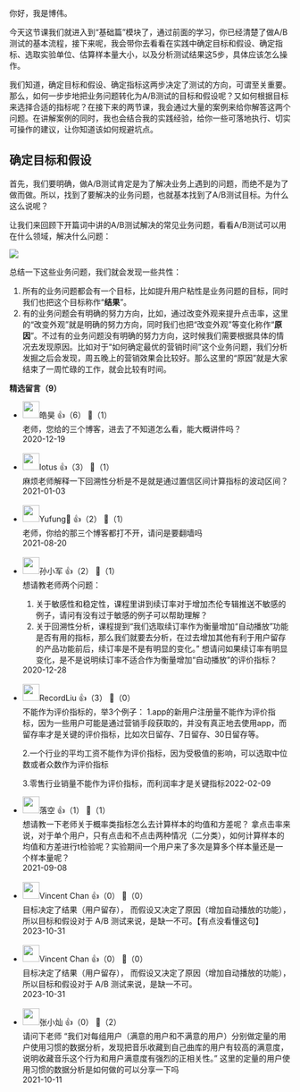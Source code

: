 你好，我是博伟。

今天这节课我们就进入到“基础篇”模块了，通过前面的学习，你已经清楚了做A/B测试的基本流程，接下来呢，我会带你去看看在实践中确定目标和假设、确定指标、选取实验单位、估算样本量大小，以及分析测试结果这5步，具体应该怎么操作。

我们知道，确定目标和假设、确定指标这两步决定了测试的方向，可谓至关重要。那么，如何一步步地把业务问题转化为A/B测试的目标和假设呢？又如何根据目标来选择合适的指标呢？在接下来的两节课，我会通过大量的案例来给你解答这两个问题。在讲解案例的同时，我也会结合我的实践经验，给你一些可落地执行、切实可操作的建议，让你知道该如何规避坑点。

## 确定目标和假设

首先，我们要明确，做A/B测试肯定是为了解决业务上遇到的问题，而绝不是为了做而做。所以，找到了要解决的业务问题，也就基本找到了A/B测试目标。为什么这么说呢？

让我们来回顾下开篇词中讲的A/B测试解决的常见业务问题，看看A/B测试可以用在什么领域，解决什么问题：

![](https://static001.geekbang.org/resource/image/13/df/13059daa26b391d55e4dc357124b51df.png?wh=3852%2A1907)

总结一下这些业务问题，我们就会发现一些共性：

1. 所有的业务问题都会有一个目标，比如提升用户粘性是业务问题的目标，同时我们也把这个目标称作“**结果**”。
2. 有的业务问题会有明确的努力方向，比如，通过改变外观来提升点击率，这里的“改变外观”就是明确的努力方向，同时我们也把“改变外观”等变化称作“**原因**”。不过有的业务问题没有明确的努力方向，这时候我们需要根据具体的情况去发现原因。比如对于“如何确定最优的营销时间”这个业务问题，我们分析发掘之后会发现，周五晚上的营销效果会比较好。那么这里的“原因”就是大家结束了一周忙碌的工作，就会比较有时间。
<div><strong>精选留言（9）</strong></div><ul>
<li><img src="https://static001.geekbang.org/account/avatar/00/22/ed/5a/a7687583.jpg" width="30px"><span>皓昊</span> 👍（6） 💬（1）<div>老师，您给的三个博客，进去了不知道怎么看，能大概讲件吗？</div>2020-12-19</li><br/><li><img src="https://static001.geekbang.org/account/avatar/00/17/f7/d9/ff216e85.jpg" width="30px"><span>lotus</span> 👍（3） 💬（1）<div>麻烦老师解释一下回溯性分析是不是就是通过置信区间计算指标的波动区间？</div>2021-01-03</li><br/><li><img src="https://static001.geekbang.org/account/avatar/00/22/9c/00/3b8d1c37.jpg" width="30px"><span>Yufung🎐</span> 👍（2） 💬（1）<div>老师，你给的那三个博客都打不开，请问是要翻墙吗</div>2021-08-20</li><br/><li><img src="https://static001.geekbang.org/account/avatar/00/23/dd/40/918969f4.jpg" width="30px"><span>孙小军</span> 👍（2） 💬（1）<div>想请教老师两个问题：

1. 关于敏感性和稳定性，课程里讲到续订率对于增加杰伦专辑推送不敏感的例子，请问有没有过于敏感的例子可以帮助理解？
2. 关于回溯性分析，课程提到“我们选取续订率作为衡量增加“自动播放”功能是否有用的指标，那么我们就要去分析，在过去增加其他有利于用户留存的产品功能前后，续订率是不是有明显的变化。” 想请问如果续订率有明显变化，是不是说明续订率不适合作为衡量增加“自动播放”的评价指标？</div>2020-12-28</li><br/><li><img src="https://static001.geekbang.org/account/avatar/00/13/1b/6e/cd8fea9f.jpg" width="30px"><span>RecordLiu</span> 👍（3） 💬（0）<div>不能作为评价指标的，举3个例子：
1.app的新用户注册量不能作为评价指标，因为一些用户可能是通过营销手段获取的，并没有真正地去使用app，而留存率才是关键的评价指标，比如次日留存、7日留存、30日留存等。

2.一个行业的平均工资不能作为评价指标，因为受极值的影响，可以选取中位数或者众数作为评价指标

3.零售行业销量不能作为评价指标，而利润率才是关键指标</div>2022-02-09</li><br/><li><img src="https://static001.geekbang.org/account/avatar/00/19/8e/1f/f96bd42d.jpg" width="30px"><span>落空</span> 👍（1） 💬（1）<div>想请教一下老师关于概率类指标怎么去计算样本的均值和方差呢？
拿点击率来说，对于单个用户，只有点击和不点击两种情况（二分类），如何计算样本的均值和方差进行t检验呢？实验期间一个用户来了多次是算多个样本量还是一个样本量呢？</div>2021-09-08</li><br/><li><img src="https://static001.geekbang.org/account/avatar/00/10/59/01/236a6e6f.jpg" width="30px"><span>Vincent Chan</span> 👍（0） 💬（0）<div>
目标决定了结果（用户留存）， 而假设又决定了原因（增加自动播放的功能），所以目标和假设对于 A&#47;B 测试来说，是缺一不可。【有点没看懂这句】</div>2023-10-31</li><br/><li><img src="https://static001.geekbang.org/account/avatar/00/10/59/01/236a6e6f.jpg" width="30px"><span>Vincent Chan</span> 👍（0） 💬（0）<div>目标决定了结果（用户留存）， 而假设又决定了原因（增加自动播放的功能），所以目标和假设对于 A&#47;B 测试来说，是缺一不可。</div>2023-10-31</li><br/><li><img src="" width="30px"><span>张小灿</span> 👍（0） 💬（2）<div>请问下老师 “我们对每组用户（满意的用户和不满意的用户）分别做定量的用户使用习惯的数据分析，发现把音乐收藏到自己曲库的用户有较高的满意度，说明收藏音乐这个行为和用户满意度有强烈的正相关性。” 这里的定量的用户使用习惯的数据分析是如何做的可以分享一下吗</div>2021-10-11</li><br/>
</ul>
